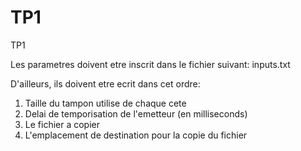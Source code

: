 # TP1 #
TP1

Les parametres doivent etre inscrit dans le fichier suivant: inputs.txt

D'ailleurs, ils doivent etre ecrit dans cet ordre:
1. Taille du tampon utilise de chaque cete
2. Delai de temporisation de l'emetteur (en milliseconds)
3. Le fichier a copier
4. L'emplacement de destination pour la copie du fichier
